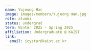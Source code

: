 ```yaml
---
name: Yujeong Han
image: images/members/Yujeong Han.jpg
role: alumni
status: undergrad
term: Winter 2025 - Spring 2025
affiliation: Undergraduate @ KAIST
link:
  email: icystar@kaist.ac.kr
---
```

